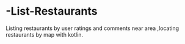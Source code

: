 # -List-Restaurants
Listing restaurants by user ratings and comments near area ,locating restaurants by map with kotlin.
